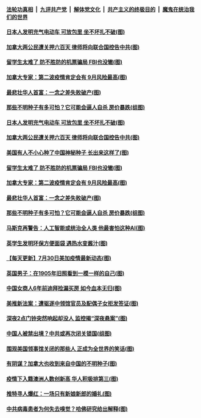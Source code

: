 ####  [法轮功真相](../../../../basic/blob/master/README.md?t=08011802) &nbsp;|&nbsp; [九评共产党](../../../../9ping.md/blob/master/README.md?t=08011802) &nbsp;|&nbsp; [解体党文化](../../../../jtdwh.md/blob/master/README.md?t=08011802)  &nbsp;|&nbsp; [共产主义的终极目的](../../../../gczydzjmd.md/blob/master/README.md?t=08011802) &nbsp;|&nbsp; [魔鬼在统治我们的世界](../../../../mgztzwmdsj.md/blob/master/README.md?t=08011802) 

#### [日本人发明充气电动车 可放包里 坐不坏扎不破(图)](../pages/p3/941513.md?t=08011802) 

#### [加拿大两公民遭关押六百天 律师将向联合国控告中共(图)](../pages/p3/941507.md?t=08011802) 

#### [留学生太难了 防不胜防的机票骗局 FBI也没辙(图)](../pages/p3/941466.md?t=08011802) 

#### [加拿大专家：第二波疫情肯定会有 9月风险最高(图)](../pages/p3/941457.md?t=08011802) 

#### [最悲壮华人首富：一念之差失败破产(图)](../pages/p3/941448.md?t=08011802) 

#### [那些不明种子有多可怕？它可能会逼人自杀 房价暴跌(组图)](../pages/p3/941440.md?t=08011802) 

#### [日本人发明充气电动车 可放包里 坐不坏扎不破(图)](../pages/p3/941513.md?t=08011802) 

#### [加拿大两公民遭关押六百天 律师将向联合国控告中共(图)](../pages/p3/941507.md?t=08011802) 

#### [美国有人不小心种了中国神秘种子 长出来这样了(图)](../pages/p3/941496.md?t=08011802) 

#### [留学生太难了 防不胜防的机票骗局 FBI也没辙(图)](../pages/p3/941466.md?t=08011802) 

#### [加拿大专家：第二波疫情肯定会有 9月风险最高(图)](../pages/p3/941457.md?t=08011802) 

#### [最悲壮华人首富：一念之差失败破产(图)](../pages/p3/941448.md?t=08011802) 

#### [那些不明种子有多可怕？它可能会逼人自杀 房价暴跌(组图)](../pages/p3/941440.md?t=08011802) 

#### [马斯克再警告：人工智能或统治全人类 他最害怕这种AI(图)](../pages/p3/941378.md?t=08011802) 

#### [英学生发明环保方便面袋 遇热水变酱汁(图)](../pages/p3/941379.md?t=08011802) 

#### [【每天更新】7月30日美加疫情最新动态(图)](../pages/p3/938379.md?t=08011802) 

#### [英国男子：在1905年旧照看到一模一样的自己(图)](../pages/p3/941375.md?t=08011802) 

#### [中国女商人6年前迪拜捡漏买房 如今血本无归(图)](../pages/p3/941368.md?t=08011802) 

#### [美推新法案：遭驱逐中领馆官员及配偶子女拒发签证(图)](../pages/p3/941367.md?t=08011802) 

#### [深夜2点门铃突然响起却没人 监控揭“深夜悬案”(图)](../pages/p3/941361.md?t=08011802) 

#### [中国人被禁出境？中共或再次闭关锁国(组图)](../pages/p3/941305.md?t=08011802) 

#### [围观美国领事馆关闭的那些人 正成为全世界的笑话(图)](../pages/p3/941287.md?t=08011802) 

#### [有阴谋？加拿大也收到来自中国的不明种子(图)](../pages/p3/941285.md?t=08011802) 

#### [疫情下入籍澳洲人数创新高 华人积极排第三(图)](../pages/p3/941286.md?t=08011802) 

#### [推特寻人爆红：一场只有新娘新郎的婚礼(图)](../pages/p3/941279.md?t=08011802) 

#### [中共病毒患者为何失去嗅觉？哈佛研究给出解释(图)](../pages/p3/941276.md?t=08011802) 


